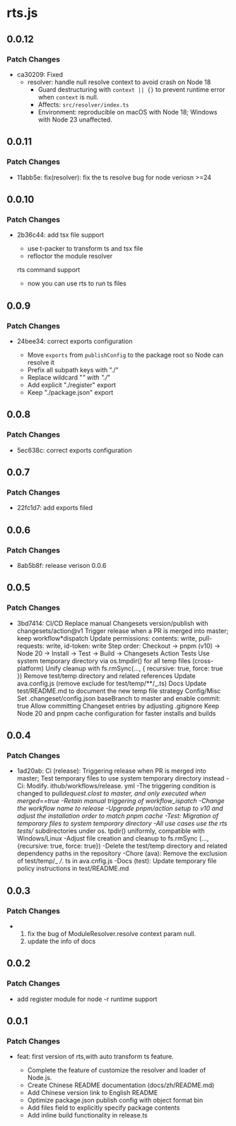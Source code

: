# rts.js

## 0.0.12

### Patch Changes

- ca30209: Fixed
  - resolver: handle null resolve context to avoid crash on Node 18
    - Guard destructuring with `context || {}` to prevent runtime error when `context` is null.
    - Affects: `src/resolver/index.ts`
    - Environment: reproducible on macOS with Node 18; Windows with Node 23 unaffected.

## 0.0.11

### Patch Changes

- 11abb5e: fix(resolver): fix the ts resolve bug for node veriosn >=24

## 0.0.10

### Patch Changes

- 2b36c44: add tsx file support

  - use t-packer to transform ts and tsx file
  - refloctor the module resolver

  rts command support

  - now you can use rts to run ts files

## 0.0.9

### Patch Changes

- 24bee34: correct exports configuration

  - Move `exports` from `publishConfig` to the package root so Node can resolve it
  - Prefix all subpath keys with "./"
  - Replace wildcard "_" with "./_"
  - Add explicit "./register" export
  - Keep "./package.json" export

## 0.0.8

### Patch Changes

- 5ec638c: correct exports configuration

## 0.0.7

### Patch Changes

- 22fc1d7: add exports filed

## 0.0.6

### Patch Changes

- 8ab5b8f: release verison 0.0.6

## 0.0.5

### Patch Changes

- 3bd7414: CI/CD
  Replace manual Changesets version/publish with changesets/action@v1
  Trigger release when a PR is merged into master; keep workflow\*dispatch
  Update permissions: contents: write, pull-requests: write, id-token: write
  Step order: Checkout → pnpm (v10) → Node 20 → Install → Test → Build → Changesets Action
  Tests
  Use system temporary directory via os.tmpdir() for all temp files (cross-platform)
  Unify cleanup with fs.rmSync(..., { recursive: true, force: true })
  Remove test/temp directory and related references
  Update ava.config.js (remove exclude for test/temp/\*\*/\_.ts)
  Docs
  Update test/README.md to document the new temp file strategy
  Config/Misc
  Set .changeset/config.json baseBranch to master and enable commit: true
  Allow committing Changeset entries by adjusting .gitignore
  Keep Node 20 and pnpm cache configuration for faster installs and builds

## 0.0.4

### Patch Changes

- 1ad20ab: Ci (release): Triggering release when PR is merged into master; Test temporary files to use system temporary directory instead
  -Ci: Modify. ithub/workflows/release. yml
  -The triggering condition is changed to pull*dequest.clost to master, and only executed when merged==true
  -Retain manual triggering of workflow_ispatch
  -Change the workflow name to release
  -Upgrade pnpm/action setup to v10 and adjust the installation order to match pnpm cache
  -Test: Migration of temporary files to system temporary directory
  -All use cases use the rts tests/* subdirectories under os. tpdir() uniformly, compatible with Windows/Linux
  -Adjust file creation and cleanup to fs.rmSync (..., {recursive: true, force: true})
  -Delete the test/temp directory and related dependency paths in the repository
  -Chore (ava): Remove the exclusion of test/temp/\_ _/_. ts in ava.cnfig.js
  -Docs (test): Update temporary file policy instructions in test/README.md

## 0.0.3

### Patch Changes

- 1. fix the bug of ModuleResolver.resolve context param null.
  2. update the info of docs

## 0.0.2

### Patch Changes

- add register module for node -r runtime support

## 0.0.1

### Patch Changes

- feat: first version of rts,with auto transform ts feature.

  - Complete the feature of customize the resolver and loader of Node.js.
  - Create Chinese README documentation (docs/zh/README.md)
  - Add Chinese version link to English README
  - Optimize package.json publish config with object format bin
  - Add files field to explicitly specify package contents
  - Add inline build functionality in release.ts
